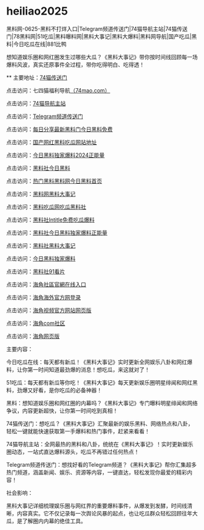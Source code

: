 # heiliao2025
黑料网-0625-黑料不打烊入口|Telegram频道传送门|74猫导航主站|74猫传送门|78黑料网|51吃瓜|黑料曝料网|黑料大事记|黑料大爆料|黑料网导航|国产吃瓜|黑料|今日吃瓜在线|881比鸭

想知道娱乐圈和网红圈发生过哪些大瓜？《黑料大事记》带你按时间线回顾每一场爆料风波，真实还原事件全过程，带你吃得明白、吃得透！

** 主要地址：<a href="https://74mao.com/">74猫传送门</a>

点击访问：七四猫福利导航<a href="https://74mao.com/">（74mao.com）</a>

点击访问：<a href="https://74mao.com/">74猫导航主站</a>

点击访问：<a href="https://74mao.com/">Telegram频道传送门</a>

点击访问：<a href="https://hl95.pages.dev/">每日分享最新黑料门今日黑料免费</a>

点击访问：<a href="https://hl94.pages.dev/">国产网红黑料吃瓜网站地址</a>

点击访问：<a href="https://hl96.pages.dev/">今日黑料独家爆料2024正能量</a>

点击访问：<a href="https://hl97.pages.dev/">黑料社今日黑料</a>

点击访问：<a href="https://hl99.pages.dev/">热门黑料黑料网今日黑料首页</a>

点击访问：<a href="https://hl98.pages.dev/">黑料网黑料大事记</a>

点击访问：<a href="https://hl102.pages.dev/">黑料吃瓜网吃瓜黑料社</a>

点击访问：<a href="https://hl110.pages.dev/">黑料社Intitle免费吃瓜爆料</a>

点击访问：<a href="https://hl107.pages.dev/">黑料社今日黑料独家爆料正能量</a>

点击访问：<a href="https://hl109.pages.dev/">黑料社黑料大事记</a>

点击访问：<a href="https://hl108.pages.dev/">今日黑料独家爆料</a>

点击访问：<a href="https://hl106.pages.dev/">黑料社91看片</a>

点击访问：<a href="https://hj-10.pages.dev/">海角社區官網在线入口</a>

点击访问：<a href="https://hj-09.pages.dev/">海角海外官方网登录</a>

点击访问：<a href="https://hj-08.pages.dev/">海角视频官方网站网页版</a>

点击访问：<a href="https://hj-07.pages.dev/">海角com社区</a>

点击访问：<a href="https://hj-06.pages.dev/">海角网页版</a>

主要内容：

今日吃瓜在线：每天都有新瓜！《黑料大事记》实时更新全网娱乐八卦和网红爆料，让你第一时间知道最劲爆的消息！想吃瓜，来这就对了！

51吃瓜：每天都有新瓜等你吃！《黑料大事记》每天更新娱乐圈明星绯闻和网红黑料，劲爆又好看，是你吃瓜的必备神器！

黑料：想知道娱乐圈和网红圈的内幕吗？《黑料大事记》专门曝料明星绯闻和网络争议，内容更新超快，让你第一时间吃到真相！

74猫传送门：想吃瓜？《黑料大事记》汇聚最新的娱乐黑料、网络热点和八卦，轻松一键就能快速获取第一手爆料和热门事件，赶紧来看看！

74猫导航主站：全网最热的黑料和八卦，统统在《黑料大事记》！实时更新娱乐圈动态，一站式直达爆料源头，吃瓜不再错过任何热点！

Telegram频道传送门：想找好看的Telegram频道？《黑料大事记》帮你汇集超多热门频道，涵盖新闻、娱乐、资源等内容，一键直达，轻松发现你最爱的精彩内容！

社会影响：

黑料大事记详细梳理娱乐圈与网红界的重要爆料事件，从爆发到发酵，时间线清晰，内容真实。它不仅记录每一次舆论风暴的起点，也让吃瓜群众轻松回顾往年大瓜，是了解圈内内幕的绝佳工具。

<span style="display:none;">[Canonical link](https://github.com/cmt20250625/cmt20250625）</span>
